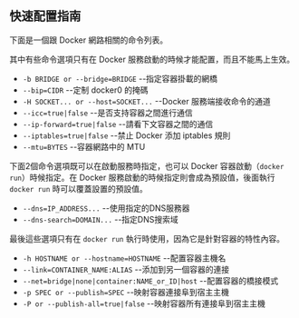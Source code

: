 ## 快速配置指南

下面是一個跟 Docker 網路相關的命令列表。

其中有些命令選項只有在 Docker 服務啟動的時候才能配置，而且不能馬上生效。
* `-b BRIDGE or --bridge=BRIDGE` --指定容器掛載的網橋
* `--bip=CIDR` --定制 docker0 的掩碼
* `-H SOCKET... or --host=SOCKET...` --Docker 服務端接收命令的通道
* `--icc=true|false` --是否支持容器之間進行通信
* `--ip-forward=true|false` --請看下文容器之間的通信
* `--iptables=true|false` --禁止 Docker 添加 iptables 規則
* `--mtu=BYTES` --容器網路中的 MTU

下面2個命令選項既可以在啟動服務時指定，也可以 Docker 容器啟動（`docker run`）時候指定。在 Docker 服務啟動的時候指定則會成為預設值，後面執行 `docker run` 時可以覆蓋設置的預設值。
* `--dns=IP_ADDRESS...` --使用指定的DNS服務器
* `--dns-search=DOMAIN...` --指定DNS搜索域

最後這些選項只有在 `docker run` 執行時使用，因為它是針對容器的特性內容。
* `-h HOSTNAME or --hostname=HOSTNAME` --配置容器主機名
* `--link=CONTAINER_NAME:ALIAS` --添加到另一個容器的連接
* `--net=bridge|none|container:NAME_or_ID|host` --配置容器的橋接模式
* `-p SPEC or --publish=SPEC` --映射容器連接阜到宿主主機
* `-P or --publish-all=true|false` --映射容器所有連接阜到宿主主機
